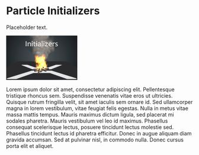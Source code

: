 # Particle Initializers

Placeholder text.

![images/particles-reference-initializers-0.png](images/particles-reference-initializers-0.png) 
	
Lorem ipsum dolor sit amet, consectetur adipiscing elit. Pellentesque tristique rhoncus sem. Suspendisse venenatis vitae eros ut ultricies. Quisque rutrum fringilla velit, sit amet iaculis sem ornare id. Sed ullamcorper magna in lorem vestibulum, vitae feugiat felis egestas. Nulla in metus vitae massa mattis tempus. Mauris maximus dictum ligula, sed placerat mi sodales pharetra. Mauris vestibulum vel leo id maximus. Phasellus consequat scelerisque lectus, posuere tincidunt lectus molestie sed. Phasellus tincidunt lectus id pharetra efficitur. Donec in augue aliquam diam gravida accumsan. Sed at pulvinar nisl, in commodo nulla. Donec cursus porta elit et aliquet.


